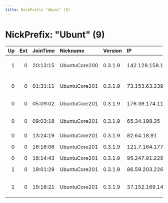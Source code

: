 ```yaml
---
title: NickPrefix "Ubunt" (9)
---
```


# NickPrefix: "Ubunt" (9)

|   Up |   Ext | JoinTime   | Nickname      | Version   | IP              | AS                                     | CC   |   ORp |   Dirp | OS    | Contact   |   eFamMembers |
|-----:|------:|:-----------|:--------------|:----------|:----------------|:---------------------------------------|:-----|------:|-------:|:------|:----------|--------------:|
|    1 |     0 | 20:13:15   | UbuntuCore200 | 0.3.1.9   | 142.129.158.178 | Time Warner Cable Internet LLC         | us   | 34115 |      0 | Linux | None      |             1 |
|    0 |     0 | 01:31:11   | UbuntuCore201 | 0.3.1.9   | 73.153.63.239   | Comcast Cable Communications, LLC      | us   | 44913 |      0 | Linux | None      |             1 |
|    0 |     0 | 05:09:02   | UbuntuCore201 | 0.3.1.9   | 176.38.174.112  | Lanet Network Ltd                      | ua   | 45327 |      0 | Linux | None      |             1 |
|    0 |     0 | 09:03:18   | UbuntuCore201 | 0.3.1.9   | 65.34.198.35    | Comcast Cable Communications, LLC      | us   | 45601 |      0 | Linux | None      |             1 |
|    0 |     0 | 13:24:19   | UbuntuCore201 | 0.3.1.9   | 82.64.18.91     | Free SAS                               | fr   | 35049 |      0 | Linux | None      |             1 |
|    0 |     0 | 16:16:06   | UbuntuCore201 | 0.3.1.9   | 121.7.164.177   | Singtel Fibre Broadband                | sg   | 39254 |      0 | Linux | None      |             1 |
|    0 |     0 | 18:14:43   | UbuntuCore201 | 0.3.1.9   | 95.247.91.229   | Telecom Italia                         | it   | 33007 |      0 | Linux | None      |             1 |
|    1 |     0 | 19:01:29   | UbuntuCore201 | 0.3.1.9   | 86.59.203.226   | Magyar Telekom plc.                    | hu   | 33388 |      0 | Linux | None      |             1 |
|    1 |     0 | 19:18:21   | UbuntuCore201 | 0.3.1.9   | 37.152.169.141  | Rahanet Zanjan Co. Private Joint-Stock | ir   | 38381 |      0 | Linux | None      |             1 |
